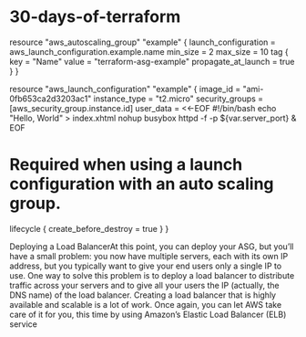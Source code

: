 # 30-days-of-terraform

resource "aws_autoscaling_group" "example" {
launch_configuration = aws_launch_configuration.example.name
min_size = 2
max_size = 10
tag {
key
= "Name"
value
= "terraform-asg-example"
propagate_at_launch = true
}
}

resource "aws_launch_configuration" "example" {
image_id
= "ami-0fb653ca2d3203ac1"
instance_type = "t2.micro"
security_groups = [aws_security_group.instance.id]
user_data = <<-EOF
#!/bin/bash
echo "Hello, World" > index.xhtml
nohup busybox httpd -f -p ${var.server_port} &
EOF
# Required when using a launch configuration with an auto scaling group.
lifecycle {
create_before_destroy = true
}
}

Deploying a Load BalancerAt this point, you can deploy your ASG, but you’ll have a small problem:
you now have multiple servers, each with its own IP address, but you
typically want to give your end users only a single IP to use. One way to
solve this problem is to deploy a load balancer to distribute traffic across
your servers and to give all your users the IP (actually, the DNS name) of
the load balancer. Creating a load balancer that is highly available and
scalable is a lot of work. Once again, you can let AWS take care of it for
you, this time by using Amazon’s Elastic Load Balancer (ELB) service